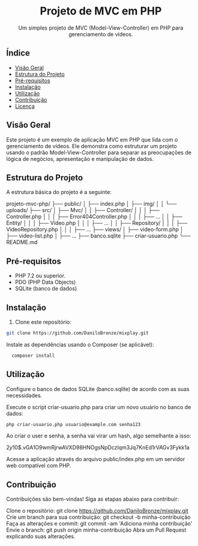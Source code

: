 <div align="center">
  <h1>Projeto de MVC em PHP</h1>
  <p>Um simples projeto de MVC (Model-View-Controller) em PHP para gerenciamento de vídeos.</p>
</div>

## Índice

- [Visão Geral](#visão-geral)
- [Estrutura do Projeto](#estrutura-do-projeto)
- [Pré-requisitos](#pré-requisitos)
- [Instalação](#instalação)
- [Utilização](#utilização)
- [Contribuição](#contribuição)
- [Licença](#licença)

## Visão Geral

Este projeto é um exemplo de aplicação MVC em PHP que lida com o gerenciamento de vídeos. Ele demonstra como estruturar um projeto usando o padrão Model-View-Controller para separar as preocupações de lógica de negócios, apresentação e manipulação de dados.

## Estrutura do Projeto

A estrutura básica do projeto é a seguinte:

projeto-mvc-php/
├── public/
│ ├── index.php
│ ├── img/
│ │ └── uploads/
├── src/
│ ├── Mvc/
│ │ ├── Controller/
│ │ │ ├── Controller.php
│ │ │ ├── Error404Controller.php
│ │ │ ├── ...
│ │ ├── Entity/
│ │ │ ├── Video.php
│ │ │ ├── ...
│ │ ├── Repository/
│ │ │ ├── VideoRepository.php
│ │ │ ├── ...
├── views/
│ ├── video-form.php
│ ├── video-list.php
│ ├── ...
├── banco.sqlite
├── criar-usuario.php
└── README.md

## Pré-requisitos

- PHP 7.2 ou superior.
- PDO (PHP Data Objects)
- SQLite (banco de dados)

## Instalação

1. Clone este repositório:

```bash
git clone https://github.com/DaniloBronze/mixplay.git
```

Instale as dependências usando o Composer (se aplicável):
```bash
  composer install
```

## Utilização

Configure o banco de dados SQLite (banco.sqlite) de acordo com as suas necessidades.

Execute o script criar-usuario.php para criar um novo usuário no banco de dados:
```bash
php criar-usuario.php usuario@example.com senha123
```
Ao criar o user e senha, a senha vai virar um hash, algo semelhante a isso:

$2y$10$.vGA1O9wmRjrwAVXD98HNOgsNpDczlqm3Jq7KnEd1rVAGv3Fykk1a

Acesse a aplicação através do arquivo public/index.php em um servidor web compatível com PHP.

## Contribuição
Contribuições são bem-vindas! Siga as etapas abaixo para contribuir:

Clone o repositório: git clone https://github.com/DaniloBronze/mixplay.git
Crie um branch para sua contribuição: git checkout -b minha-contribuição
Faça as alterações e commit: git commit -am 'Adiciona minha contribuição'
Envie o branch: git push origin minha-contribuição
Abra um Pull Request explicando suas alterações.

   
